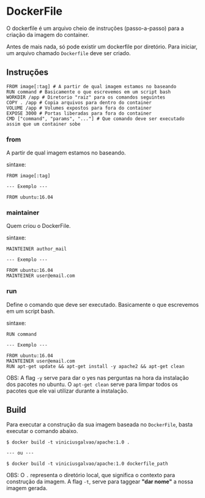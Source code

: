 # DockerFile

O dockerfile é um arquivo cheio de instruções (passo-a-passo) para a criação da imagem do container.

Antes de mais nada, só pode existir um dockerfile por diretório. Para iniciar, um arquivo chamado `Dockerfile` deve ser criado.

## Instruções

```
FROM image[:tag] # A partir de qual imagem estamos no baseando
RUN command # Basicamente o que escrevemos em um script bash
WORKDIR /app # Diretorio "raiz" para os comandos seguintes
COPY . /app # Copia arquivos para dentro do container
VOLUME /app # Volumes expostos para fora do container
EXPOSE 3000 # Portas liberadas para fora do container
CMD ["command", "params", "..."] # Que comando deve ser executado assim que um container sobe
```

### from  
A partir de qual imagem estamos no baseando.

sintaxe:

```
FROM image[:tag]

--- Exemplo ---

FROM ubuntu:16.04
```

### maintainer  
Quem criou o DockerFile.

sintaxe:

```
MAINTEINER author_mail

--- Exemplo ---

FROM ubuntu:16.04
MAINTEINER user@email.com
```

### run  
Define o comando que deve ser executado. Basicamente o que escrevemos em um script bash.

sintaxe:

```
RUN command

--- Exemplo ---

FROM ubuntu:16.04
MAINTEINER user@email.com
RUN apt-get update && apt-get install -y apache2 && apt-get clean
```

OBS: A flag `-y` serve para dar o yes nas perguntas na hora da instalação dos pacotes no ubuntu. O `apt-get clean` serve para limpar todos os pacotes que ele vai utilizar durante a instalação.

## Build

Para executar a construção da sua imagem baseada no `DockerFile`, basta executar o comando abaixo.

```
$ docker build -t viniciusgalvao/apache:1.0 .

--- ou ---

$ docker build -t viniciusgalvao/apache:1.0 dockerfile_path
```

OBS: O `.` representa o diretório local, que significa o contexto para construção da imagem. A flag `-t`, serve para taggear **"dar nome"** a nossa imagem gerada.

